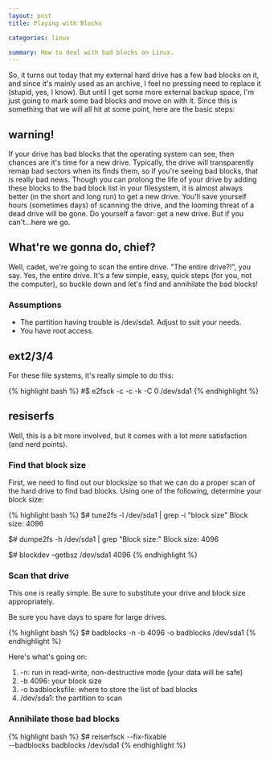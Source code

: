 ```yaml
---
layout: post
title: Playing with Blocks

categories: linux

summary: How to deal with bad blocks on Linux.
---
```


So, it turns out today that my external hard drive has a few bad blocks on it, and since it's
mainly used as an archive, I feel no pressing need to replace it (stupid, yes, I know).  But until
I get some more external backup space, I'm just going to mark some bad blocks and move on with it.
Since this is something that we will all hit at some point, here are the basic steps:

## warning!

If your drive has bad blocks that the operating system can see, then chances are it's time for a new
drive. Typically, the drive will transparently remap bad sectors when its finds them, so if you're seeing
bad blocks, that is really bad news. Though you can prolong the life of your drive by adding these blocks
to the bad block list in your filesystem, it is almost always better (in the short and long run) to
get a new drive. You'll save yourself hours (sometimes days) of scanning the drive, and the looming
threat of a dead drive will be gone. Do yourself a favor: get a new drive. But if you can't...here
we go.

## What're we gonna do, chief?

Well, cadet, we're going to scan the entire drive.  "The entire drive?!", you say.  Yes, the entire
drive.  It's a few simple, easy, quick steps (for you, not the computer), so buckle down and let's
find and annihilate the bad blocks!

### Assumptions

* The partition having trouble is /dev/sda1.  Adjust to suit your needs.
* You have root access.

## ext2/3/4

For these file systems, it's really simple to do this:

{% highlight bash %}
#$ e2fsck -c -c -k -C 0 /dev/sda1
{% endhighlight %}

## resiserfs

Well, this is a bit more involved, but it comes with a lot more satisfaction (and nerd points).

### Find that block size

First, we need to find out our blocksize so that we can do a proper scan of the hard drive
to find bad blocks. Using one of the following, determine your block size:

{% highlight bash %}
$# tune2fs -l /dev/sda1 | grep -i "block size"
Block size: 4096

$# dumpe2fs -h /dev/sda1 | grep "Block size:"
Block size: 4096

$# blockdev –getbsz /dev/sda1
4096
{% endhighlight %}

### Scan that drive

This one is really simple.  Be sure to substitute your drive and block size appropriately.

Be sure you have days to spare for large drives.

{% highlight bash %}
$# badblocks -n -b 4096 -o badblocks /dev/sda1
{% endhighlight %}

Here's what's going on:

1. -n: run in read-write, non-destructive mode (your data will be safe)
1. -b 4096: your block size
1. -o badblocksfile: where to store the list of bad blocks
1. /dev/sda1: the partition to scan

### Annihilate those bad blocks

{% highlight bash %}
$# reiserfsck --fix-fixable \
	--badblocks badblocks /dev/sda1
{% endhighlight %}
